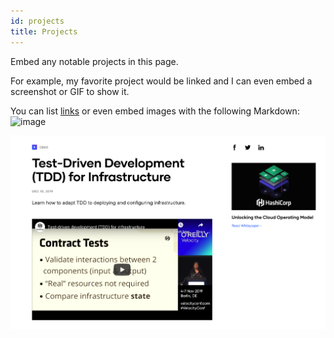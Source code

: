 ```yaml
---
id: projects
title: Projects
---
```


Embed any notable projects in this page.

For example, my favorite project would be linked and I can even embed
a screenshot or GIF to show it.

You can list [links](https://www.hashicorp.com/resources/test-driven-development-tdd-for-infrastructure)
or even embed images with the following Markdown:
![image](https://user-images.githubusercontent.com/95892943/201787681-dea7813a-6cac-47db-b76d-5e30d3bfb73a.png)

![Add alternate text for image](./assets/rosemary.png)

